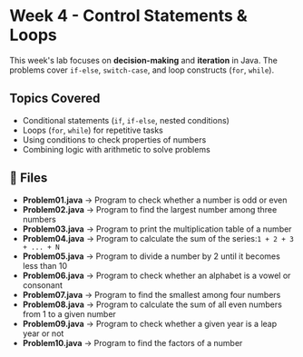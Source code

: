 # Week 4 - Control Statements & Loops

This week's lab focuses on **decision-making** and **iteration** in Java.
The problems cover `if-else`, `switch-case`, and loop constructs (`for`, `while`).

## Topics Covered
- Conditional statements (`if`, `if-else`, nested conditions)  
- Loops (`for`, `while`) for repetitive tasks  
- Using conditions to check properties of numbers  
- Combining logic with arithmetic to solve problems 

## 📂 Files
- **Problem01.java** → Program to check whether a number is odd or even  
- **Problem02.java** → Program to find the largest number among three numbers  
- **Problem03.java** → Program to print the multiplication table of a number  
- **Problem04.java** → Program to calculate the sum of the series:` 1 + 2 + 3 + ... + N `
- **Problem05.java** → Program to divide a number by 2 until it becomes less than 10  
- **Problem06.java** → Program to check whether an alphabet is a vowel or consonant  
- **Problem07.java** → Program to find the smallest among four numbers  
- **Problem08.java** → Program to calculate the sum of all even numbers from 1 to a given number  
- **Problem09.java** → Program to check whether a given year is a leap year or not  
- **Problem10.java** → Program to find the factors of a number    
